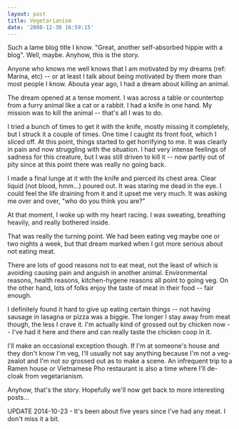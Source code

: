 ```yaml
---
layout: post
title: Vegetarianism
date: '2008-12-30 16:59:15'
---
```


Such a lame blog title I know. "Great, another self-absorbed hippie with a blog". Well, maybe. Anyhow, this is the story.

Anyone who knows me well knows that I am motivated by my dreams (ref: Marina, etc) -- or at least I talk about being motivated by them more than most people I know. Abouta year ago, I had a dream about killing an animal.

The dream opened at a tense moment. I was across a table or countertop from a furry animal like a cat or a rabbit. I had a knife in one hand. My mission was to kill the animal -- that's all I was to do.

I tried a bunch of times to get it with the knife, mostly missing it completely, but I struck it a couple of times. One time I caught its front foot, which I sliced off. At this point, things started to get horrifying to me. It was clearly in pain and now struggling with the situation. I had very intense feelings of sadness for this creature, but I was still driven to kill it -- now partly out of pity since at this point there was really no going back.

I made a final lunge at it with the knife and pierced its chest area. Clear liquid (not blood, hmm...) poured out. It was staring me dead in the eye. I could feel the life draining from it and it upset me very much. It was asking me over and over, "who do you think you are?"

At that moment, I woke up with my heart racing. I was sweating, breathing heavily, and really bothered inside.

That was really the turning point. We had been eating veg maybe one or two nights a week, but that dream marked when I got more serious about not eating meat.

There are lots of good reasons not to eat meat, not the least of which is avoiding causing pain and anguish in another animal. Environmental reasons, health reasons, kitchen-hygene reasons all point to going veg. On the other hand, lots of folks enjoy the taste of meat in their food -- fair enough.

I definitely found it hard to give up eating certain things -- not having sausage in lasagna or pizza was a biggie. The longer I stay away from meat though, the less I crave it. I'm actually kind of grossed out by chicken now -- I've had it here and there and can really taste the chicken coop in it.

I'll make an occasional exception though. If I'm at someone's house and they don't know I'm veg, I'll usually not say anything because I'm not a veg-zealot and I'm not _so_ grossed out as to make a scene. An infrequent trip to a Ramen house or Vietnamese Pho restaurant is also a time where I'll de-cloak from vegetarianism.

Anyhow, that's the story. Hopefully we'll now get back to more interesting posts...

UPDATE 2014-10-23 - It's been about five years since I've had any meat. I don't miss it a bit.
